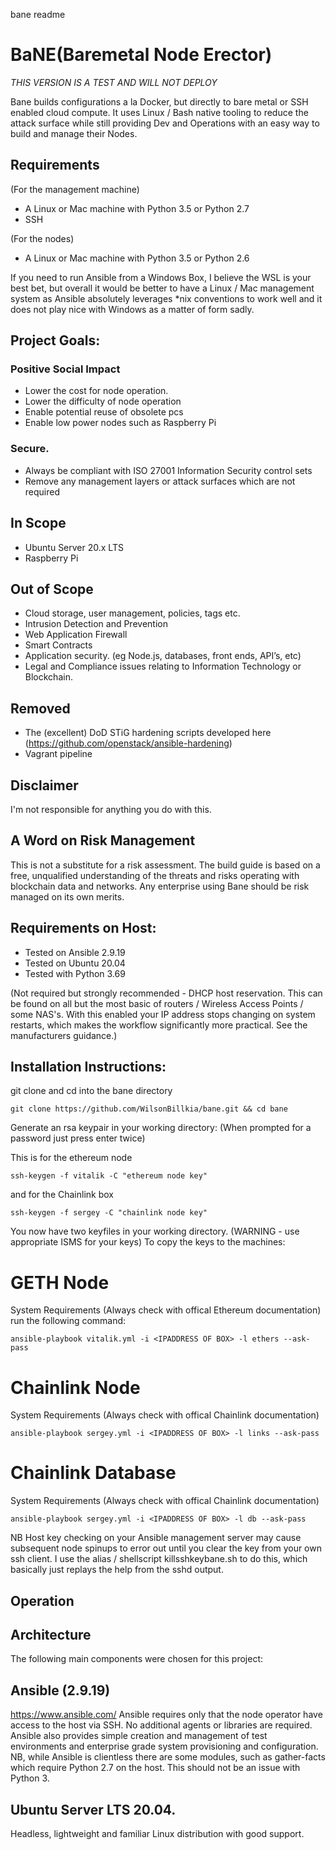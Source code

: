 bane readme


# BaNE(Baremetal Node Erector)
*THIS VERSION IS A TEST AND WILL NOT DEPLOY*

Bane builds configurations a la Docker, but directly to bare metal or SSH enabled cloud compute.
It uses Linux / Bash native tooling to reduce the attack surface while still providing Dev and Operations with an easy way to build and manage their Nodes.


## Requirements
(For the management machine)
* A Linux or Mac machine with Python 3.5 or Python 2.7 
* SSH 

(For the nodes)
* A Linux or Mac machine with Python 3.5 or Python 2.6 

If you need to run Ansible from a Windows Box, I believe the WSL is your best bet, but overall it would be better to have a Linux / Mac management system as Ansible absolutely leverages *nix conventions to work well and it does not play nice with Windows as a matter of form sadly.

## Project Goals:
### Positive Social Impact
* Lower the cost for node operation.
* Lower the difficulty of node operation
* Enable potential reuse of obsolete pcs
* Enable low power nodes such as Raspberry Pi

### Secure. 
* Always be compliant with ISO 27001 Information Security control sets 
* Remove any management layers or attack surfaces which are not required

## In Scope
* Ubuntu Server 20.x LTS
* Raspberry Pi

## Out of Scope 
* Cloud storage, user management, policies, tags etc. 
* Intrusion Detection and Prevention 
* Web Application Firewall 
* Smart Contracts
* Application security. (eg Node.js, databases, front ends, API’s, etc)
* Legal and Compliance issues relating to Information Technology or Blockchain.

## Removed
* The (excellent) DoD STiG hardening scripts developed here (https://github.com/openstack/ansible-hardening)
* Vagrant pipeline

## Disclaimer
I'm not responsible for anything you do with this. 

## A Word on Risk Management
This is not a substitute for a risk assessment. The build guide is based on a free, unqualified understanding of the threats and risks operating with blockchain data and networks.
Any enterprise using Bane should be risk managed on its own merits.

## Requirements on Host:
* Tested on Ansible 2.9.19
* Tested on Ubuntu 20.04
* Tested with Python 3.69

(Not required but strongly recommended - DHCP host reservation. This can be found on all but the most basic of routers / Wireless Access Points / some NAS's. With this enabled your IP address stops changing on system restarts, which makes the workflow significantly more practical. See the manufacturers guidance.)

## Installation Instructions:

git clone and cd into the bane directory 

```
git clone https://github.com/WilsonBillkia/bane.git && cd bane
```

Generate an rsa keypair in your working directory: (When prompted for a password just press enter twice) 

This is for the ethereum node
```
ssh-keygen -f vitalik -C "ethereum node key"
```
and for the Chainlink box
```
ssh-keygen -f sergey -C "chainlink node key"
```

You now have two keyfiles in your working directory. (WARNING - use appropriate ISMS for your keys)
To copy the keys to the machines:

# GETH Node
System Requirements (Always check with offical Ethereum documentation)
run the following command:

```
ansible-playbook vitalik.yml -i <IPADDRESS OF BOX> -l ethers --ask-pass 
```

# Chainlink Node
System Requirements (Always check with offical Chainlink documentation)

```
ansible-playbook sergey.yml -i <IPADDRESS OF BOX> -l links --ask-pass 
```

# Chainlink Database
System Requirements (Always check with offical Chainlink documentation)

```
ansible-playbook sergey.yml -i <IPADDRESS OF BOX> -l db --ask-pass 
```

NB Host key checking on your Ansible management server may cause subsequent node spinups to error out until you clear the key from your own ssh client. I use the alias / shellscript killsshkeybane.sh to do this, which basically just replays the help from the sshd output. 

## Operation


## Architecture
The following main components were chosen for this project:

## Ansible (2.9.19)
https://www.ansible.com/ 
Ansible requires only that the node operator have access to the host via SSH. No additional agents or libraries are required. Ansible also provides simple creation and management of test environments and enterprise grade system provisioning and configuration.
NB, while Ansible is clientless there are some modules, such as gather-facts which require Python 2.7 on the host. This should not be an issue with Python 3.

## Ubuntu Server LTS 20.04.
Headless, lightweight and familiar Linux distribution with good support. 


